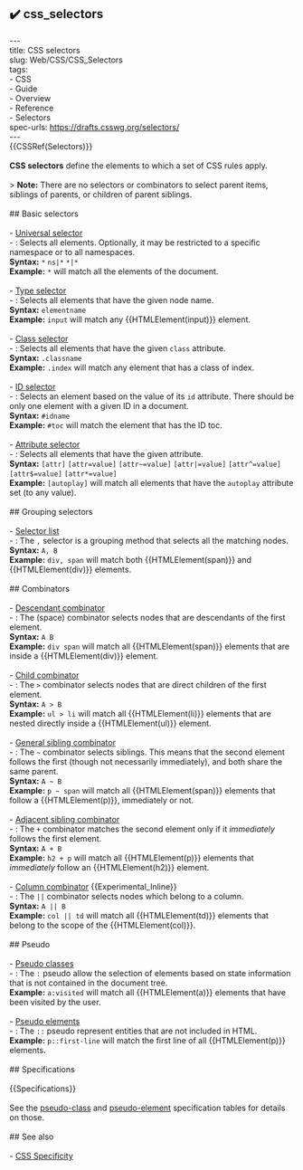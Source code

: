 ## ✔️ css_selectors 
 ---<br/>title: CSS selectors<br/>slug: Web/CSS/CSS_Selectors<br/>tags:<br/>  - CSS<br/>  - Guide<br/>  - Overview<br/>  - Reference<br/>  - Selectors<br/>spec-urls: https://drafts.csswg.org/selectors/<br/>---<br/>{{CSSRef(Selectors)}}<br/><br/>**CSS selectors** define the elements to which a set of CSS rules apply.<br/><br/>> **Note:** There are no selectors or combinators to select parent items, siblings of parents, or children of parent siblings.<br/><br/>## Basic selectors<br/><br/>- [Universal selector](/en-US/docs/Web/CSS/Universal_selectors)<br/>  - : Selects all elements. Optionally, it may be restricted to a specific namespace or to all namespaces.<br/>    **Syntax:** `*` `ns|*` `*|*`<br/>    **Example:** `*` will match all the elements of the document.<br/><br/>- [Type selector](/en-US/docs/Web/CSS/Type_selectors)<br/>  - : Selects all elements that have the given node name.<br/>    **Syntax:** `elementname`<br/>    **Example:** `input` will match any {{HTMLElement(input)}} element.<br/><br/>- [Class selector](/en-US/docs/Web/CSS/Class_selectors)<br/>  - : Selects all elements that have the given `class` attribute.<br/>    **Syntax:** `.classname`<br/>    **Example:** `.index` will match any element that has a class of index.<br/><br/>- [ID selector](/en-US/docs/Web/CSS/ID_selectors)<br/>  - : Selects an element based on the value of its `id` attribute. There should be only one element with a given ID in a document.<br/>    **Syntax:** `#idname`<br/>    **Example:** `#toc` will match the element that has the ID toc.<br/><br/>- [Attribute selector](/en-US/docs/Web/CSS/Attribute_selectors)<br/>  - : Selects all elements that have the given attribute.<br/>    **Syntax:** `[attr]` `[attr=value]` `[attr~=value]` `[attr|=value]` `[attr^=value]` `[attr$=value]` `[attr*=value]`<br/>    **Example:** `[autoplay]` will match all elements that have the `autoplay` attribute set (to any value).<br/><br/>## Grouping selectors<br/><br/>- [Selector list](/en-US/docs/Web/CSS/Selector_list)<br/>  - : The `,` selector is a grouping method that selects all the matching nodes.<br/>    **Syntax:** `A, B`<br/>    **Example:** `div, span` will match both {{HTMLElement(span)}} and {{HTMLElement(div)}} elements.<br/><br/>## Combinators<br/><br/>- [Descendant combinator](/en-US/docs/Web/CSS/Descendant_combinator)<br/>  - : The   (space) combinator selects nodes that are descendants of the first element.<br/>    **Syntax:** `A B`<br/>    **Example:** `div span` will match all {{HTMLElement(span)}} elements that are inside a {{HTMLElement(div)}} element.<br/><br/>- [Child combinator](/en-US/docs/Web/CSS/Child_combinator)<br/>  - : The `>` combinator selects nodes that are direct children of the first element.<br/>    **Syntax:** `A > B`<br/>    **Example:** `ul > li` will match all {{HTMLElement(li)}} elements that are nested directly inside a {{HTMLElement(ul)}} element.<br/><br/>- [General sibling combinator](/en-US/docs/Web/CSS/General_sibling_combinator)<br/>  - : The `~` combinator selects siblings. This means that the second element follows the first (though not necessarily immediately), and both share the same parent.<br/>    **Syntax:** `A ~ B`<br/>    **Example:** `p ~ span` will match all {{HTMLElement(span)}} elements that follow a {{HTMLElement(p)}}, immediately or not.<br/><br/>- [Adjacent sibling combinator](/en-US/docs/Web/CSS/Adjacent_sibling_combinator)<br/>  - : The `+` combinator matches the second element only if it _immediately_ follows the first element.<br/>    **Syntax:** `A + B`<br/>    **Example:** `h2 + p` will match all {{HTMLElement(p)}} elements that _immediately_ follow an {{HTMLElement(h2)}} element.<br/><br/>- [Column combinator](/en-US/docs/Web/CSS/Column_combinator) {{Experimental_Inline}}<br/>  - : The `||` combinator selects nodes which belong to a column.<br/>    **Syntax:** `A || B`<br/>    **Example:** `col || td` will match all {{HTMLElement(td)}} elements that belong to the scope of the {{HTMLElement(col)}}.<br/><br/>## Pseudo<br/><br/>- [Pseudo classes](/en-US/docs/Web/CSS/Pseudo-classes)<br/>  - : The `:` pseudo allow the selection of elements based on state information that is not contained in the document tree.<br/>    **Example:** `a:visited` will match all {{HTMLElement(a)}} elements that have been visited by the user.<br/><br/>- [Pseudo elements](/en-US/docs/Web/CSS/Pseudo-elements)<br/>  - : The `::` pseudo represent entities that are not included in HTML.<br/>    **Example:** `p::first-line` will match the first line of all {{HTMLElement(p)}} elements.<br/><br/>## Specifications<br/><br/>{{Specifications}}<br/><br/>See the [pseudo-class](/en-US/docs/Web/CSS/Pseudo-classes#Specifications) and [pseudo-element](/en-US/docs/Web/CSS/Pseudo-elements#Specifications) specification tables for details on those.<br/><br/>## See also<br/><br/>- [CSS Specificity](/en-US/docs/Web/CSS/Specificity)<br/>